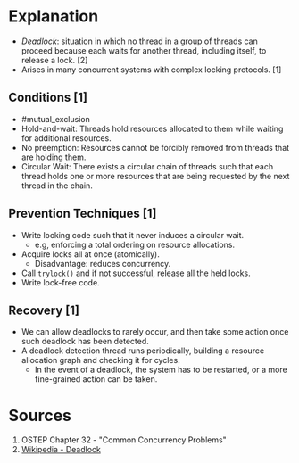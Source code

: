 # Explanation
- *Deadlock*: situation in which no thread in a group of threads can proceed because each waits for another thread, including itself, to release a lock. [2]
- Arises in many concurrent systems with complex locking protocols. [1]

## Conditions [1]
- #mutual_exclusion
- Hold-and-wait: Threads hold resources allocated to them while waiting for additional resources.
- No preemption: Resources cannot be forcibly removed from threads that are holding them.
- Circular Wait: There exists a circular chain of threads such that each thread holds one or more resources that are being requested by the next thread in the chain.

## Prevention Techniques [1]
- Write locking code such that it never induces a circular wait.
	- e.g, enforcing a total ordering on resource allocations.
- Acquire locks all at once (atomically).
	- Disadvantage: reduces concurrency.
- Call `trylock()` and if not successful, release all the held locks.
- Write lock-free code.

## Recovery [1]
- We can allow deadlocks to rarely occur, and then take some action once such deadlock has been detected.
- A deadlock detection thread runs periodically, building a resource allocation graph and checking it for cycles.
	- In the event of a deadlock, the system has to be restarted, or a more fine-grained action can be taken.

# Sources
1. OSTEP Chapter 32 - "Common Concurrency Problems"
2. [Wikipedia - Deadlock](https://en.wikipedia.org/wiki/Deadlock)